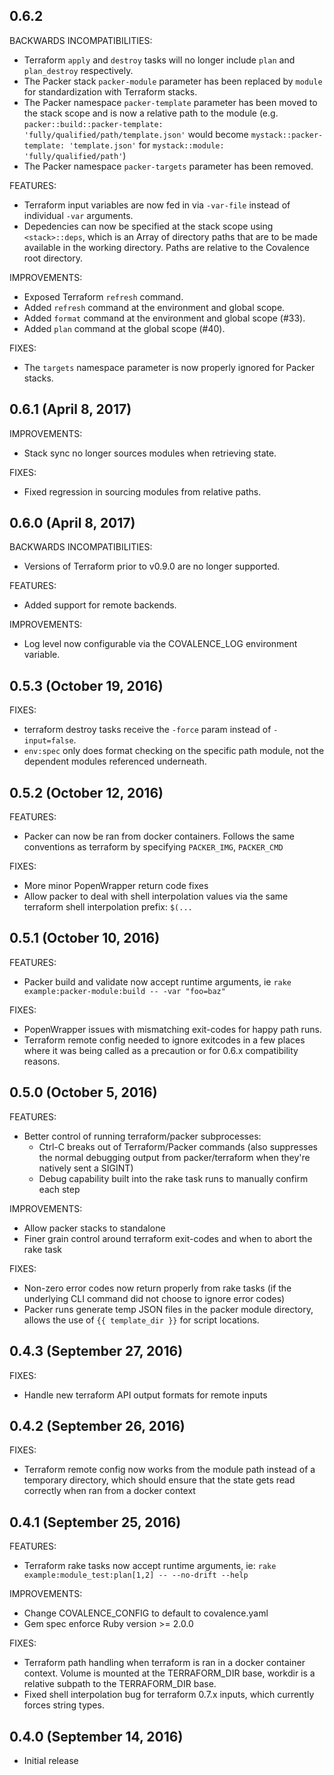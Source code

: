 ## 0.6.2
BACKWARDS INCOMPATIBILITIES:
- Terraform `apply` and `destroy` tasks will no longer include `plan` and `plan_destroy` respectively.
- The Packer stack `packer-module` parameter has been replaced by `module` for standardization with Terraform stacks.
- The Packer namespace `packer-template` parameter has been moved to the stack scope and is now a relative path to the module (e.g. `packer::build::packer-template: 'fully/qualified/path/template.json'` would become `mystack::packer-template: 'template.json'` for `mystack::module: 'fully/qualified/path'`)
- The Packer namespace `packer-targets` parameter has been removed.

FEATURES:
- Terraform input variables are now fed in via `-var-file` instead of individual `-var` arguments.
- Depedencies can now be specified at the stack scope using `<stack>::deps`, which is an Array of directory paths that are to be made available in the working directory. Paths are relative to the Covalence root directory.

IMPROVEMENTS:
- Exposed Terraform `refresh` command.
- Added `refresh` command at the environment and global scope.
- Added `format` command at the environment and global scope (#33).
- Added `plan` command at the global scope (#40).

FIXES:
- The `targets` namespace parameter is now properly ignored for Packer stacks.

## 0.6.1 (April 8, 2017)
IMPROVEMENTS:
- Stack sync no longer sources modules when retrieving state.

FIXES:
- Fixed regression in sourcing modules from relative paths.

## 0.6.0 (April 8, 2017)
BACKWARDS INCOMPATIBILITIES:
- Versions of Terraform prior to v0.9.0 are no longer supported.

FEATURES:
- Added support for remote backends.

IMPROVEMENTS:
- Log level now configurable via the COVALENCE_LOG environment variable.

## 0.5.3 (October 19, 2016)
FIXES:
- terraform destroy tasks receive the `-force` param instead of `-input=false`.
- `env:spec` only does format checking on the specific path module, not the dependent modules referenced underneath.

## 0.5.2 (October 12, 2016)
FEATURES:
- Packer can now be ran from docker containers. Follows the same conventions as terraform by specifying `PACKER_IMG`, `PACKER_CMD`

FIXES:
- More minor PopenWrapper return code fixes
- Allow packer to deal with shell interpolation values via the same terraform shell interpolation prefix: `$(...`


## 0.5.1 (October 10, 2016)

FEATURES:
- Packer build and validate now accept runtime arguments, ie `rake example:packer-module:build -- -var "foo=baz"`

FIXES:
- PopenWrapper issues with mismatching exit-codes for happy path runs.
- Terraform remote config needed to ignore exitcodes in a few places where it was being called as a precaution or for 0.6.x compatibility reasons.

## 0.5.0 (October 5, 2016)

FEATURES:
- Better control of running terraform/packer subprocesses:
  - Ctrl-C breaks out of Terraform/Packer commands (also suppresses the normal debugging output from packer/terraform when they're natively sent a SIGINT)
  - Debug capability built into the rake task runs to manually confirm each step

IMPROVEMENTS:
- Allow packer stacks to standalone
- Finer grain control around terraform exit-codes and when to abort the rake task

FIXES:
- Non-zero error codes now return properly from rake tasks (if the
  underlying CLI command did not choose to ignore error codes)
- Packer runs generate temp JSON files in the packer module directory,
  allows the use of `{{ template_dir }}` for script locations.

## 0.4.3 (September 27, 2016)
FIXES:
- Handle new terraform API output formats for remote inputs

## 0.4.2 (September 26, 2016)
FIXES:
- Terraform remote config now works from the module path instead of a temporary directory, which should ensure that the state gets read correctly when ran from a docker context

## 0.4.1 (September 25, 2016)

FEATURES:
- Terraform rake tasks now accept runtime arguments, ie: `rake example:module_test:plan[1,2] -- --no-drift --help`

IMPROVEMENTS:
- Change COVALENCE_CONFIG to default to covalence.yaml
- Gem spec enforce Ruby version >= 2.0.0

FIXES:
- Terraform path handling when terraform is ran in a docker container context. Volume is mounted at the TERRAFORM_DIR base, workdir is a relative subpath to the TERRAFORM_DIR base.
- Fixed shell interpolation bug for terraform 0.7.x inputs, which currently forces string types.

## 0.4.0 (September 14, 2016)

* Initial release
